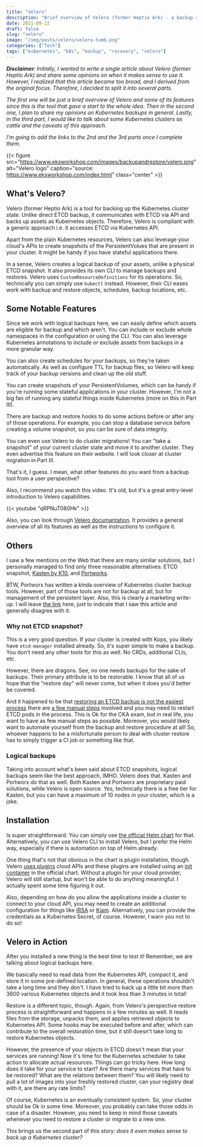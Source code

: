 ```yaml
---
title: "Velero"
description: "Brief overview of Velero (former Heptio Ark) - a backup solution for Kuberentes. Part I of Kubernetes clusters backup story"
date: 2021-09-22
draft: false
slug: "velero"
image: "/img/posts/velero/velero-tumb.png"
categories: ["Tech"]
tags: ["kubernetes", "k8s", "backup", "recovery", "velero"]
---
```



_**Disclaimer**: Initially, I wanted to write a single article about Velero (former Heptio Ark) and share some opinions on when it makes sense to use it. However, I realized that this article became too broad, and I derived from the original focus. Therefore, I decided to split it into several parts._

_The first one will be just a brief overview of Velero and some of its features since this is the tool that gave a start to the whole idea. Then in the second one, I plan to share my opinions on Kubernetes backups in general. Lastly, in the third part, I would like to talk about some Kubernetes clusters as cattle and the caveats of this approach._

_I'm going to add the links to the 2nd and the 3rd parts once I complete them._

{{< figure src="https://www.eksworkshop.com/images/backupandrestore/velero.png" alt="Velero logo" caption="source: https://www.eksworkshop.com/index.html" class="center" >}}

## What's Velero?

Velero (former Heptio Ark) is a tool for backing up the Kubernetes cluster state. Unlike direct ETCD backup, it communicates with ETCD via API and backs up assets as Kubernetes objects. Therefore, Velero is compliant with a generic approach i.e. it accesses ETCD via Kubernetes API.

Apart from the plain Kubernetes resources, Velero can also leverage your cloud's APIs to create snapshots of the PersistentVolues that are present in your cluster. It might be handy if you have stateful applications there.

In a sense, Velero creates a logical backup of your assets, unlike a physical ETCD snapshot. It also provides its own CLI to manage backups and restores. Velero uses `CustomResourceDefinitions` for its operations. So, technically you can simply use `kubectl` instead. However, their CLI eases work with backup and restore objects, schedules, backup locations, etc.

## Some Notable Features

Since we work with logical backups here, we can easily define which assets are eligible for backup and which aren't. You can include or exclude whole namespaces in the configuration or using the CLI. You can also leverage Kubernetes annotations to include or exclude assets from backups in a more granular way.

You can also create schedules for your backups, so they're taken automatically. As well as configure TTL for backup files, so Velero will keep track of your backup versions and clean up the old stuff.

You can create snapshots of your PersistentVolumes, which can be handy if you're running some stateful applications in your cluster. However, I'm not a big fan of running any stateful things inside Kubernetes (more on this in Part III).

There are backup and restore hooks to do some actions before or after any of those operations. For example, you can stop a database service before creating a volume snapshot, so you can be sure of data integrity.

You can even use Velero to do cluster migrations! You can "take a snapshot" of your current cluster state and move it to another cluster. They even advertise this feature on their website. I will look closer at cluster migration in Part III.

That's it, I guess. I mean, what other features do you want from a backup tool from a user perspective?

Also, I recommend you watch this video. It's old, but it's a great entry-level introduction to Velero capabilities.

{{< youtube "qRPNuT080Hk" >}}

Also, you can look through [Velero documantation](https://velero.io/docs/). It provides a general overview of all its features as well as the instructions to configure it.

## Others

I saw a few mentions on the Web that there are many similar solutions, but I personally managed to find only three reasonable alternatives: ETCD snapshot, [Kasten by K10](https://www.kasten.io/product/), and [Portworks](https://portworx.com/kubernetes-backup/).

BTW, Portworx has written a kinda overview of Kubernetes cluster backup tools. However, part of those tools are not for backup at all, but for management of the persistent layer. Also, this is clearly a marketing write-up. I will leave [the link](https://portworx.com/kubernetes-backup-tools/) here, just to indicate that I saw this article and generally disagree with it.

### Why not ETCD snapshot?

This is a very good question. If your cluster is created with Kops, you likely have `etcd-manager` installed already. So, it's super simple to make a backup. You don't need any other tools for this as well. No CRDs, additional CLIs, etc.

However, there are dragons. See, no one needs backups for the sake of backups. Their primary attribute is to be restorable. I know that all of us hope that the "restore day" will never come, but when it does you'd better be covered.

And it happened to be that [restoring an ETCD backup is not the easiest process](https://rudimartinsen.com/2020/12/30/backup-restore-etcd/) there are [a few manual steps](http://www.opslib.com/2020/10/etcd-backup-and-restore-cka-exam.html) involved and you may need to restart ETCD pods in the process. This is Ok for the CKA exam, but in real life, you want to have as few manual steps as possible. Moreover, you would likely want to automate yourself from the backup and restore procedure at all! So, whoever happens to be a misfortunate person to deal with cluster restore has to simply trigger a CI job or something like that.

### Logical backups

Taking into account what's been said about ETCD snapshots, logical backups seem like the best approach, IMHO. Velero does that. Kasten and Portworx do that as well. Both Kasten and Portworx are proprietary paid solutions, while Velero is open source. Yes, technically there is a free tier for Kasten, but you can have a maximum of 10 nodes in your cluster, which is a joke.

## Installation

Is super straightforward. You can simply use [the official Helm chart](https://github.com/vmware-tanzu/helm-charts/tree/master/charts/velero) for that. Alternatively, you can use Velero CLI to install Velero, but I prefer the Helm way, especially if there is automation on top of Helm already.

One thing that's not that obvious in the chart is plugin installation, though. Velero [uses plugins](https://velero.io/plugins/) cloud APIs and these plugins are installed using an [init container](https://github.com/vmware-tanzu/helm-charts/blob/master/charts/velero/values.yaml#L26) in the official chart. Without a plugin for your cloud provider, Velero will still startup, but won't be able to do anything meaningful. I actually spent some time figuring it out.

Also, depending on how do you allow the applications inside a cluster to connect to your cloud API, you may need to create an additional configuration for things like [IRSA](https://medium.com/getamis/aws-irsa-for-self-hosted-kubernetes-e045564494af) or [Kiam](https://github.com/uswitch/kiam). Alternatively, you can provide the credentials as a Kubernetes Secret, of course. However, I warn you not to do so!

## Velero in Action

After you installed a new thing is the best time to test it! Remember, we are talking about logical backups here. 

We basically need to read data from the Kubernetes API, compact it, and store it in some pre-defined location. In general, these operations shouldn't take a long time and they don't. I have tried to back up a little bit more than 3600 various Kubernetes objects and it took less than 3 minutes in total!

Restore is a different topic, though. Again, from Velero's perspective restore process is straightforward and happens in a few minutes as well. It reads files from the storage, unpacks them, and applies retrieved objects to Kubernetes API. Some hooks may be executed before and after, which can contribute to the overall restoration time, but it still doesn't take long to restore Kubernetes objects.

However, the presence of your objects in ETCD doesn't mean that your services are running! Now it's time for the Kubernetes scheduler to take action to allocate actual resources. Things can go tricky here. How long does it take for your service to start? Are there many services that have to be restored? What are the relations between them? You will likely need to pull a lot of images into your freshly restored cluster, can your registry deal with it, are there any rate limits?

Of course, Kubernetes is an eventually consistent system. So, your cluster should be Ok in some time. Moreover, you probably can take those odds in case of a disaster. However, you need to keep in mind those caveats whenever you need to restore a cluster or migrate to a new one.

This brings us the second part of this story: _does it even makes sense to back up a Kubernetes cluster?_
